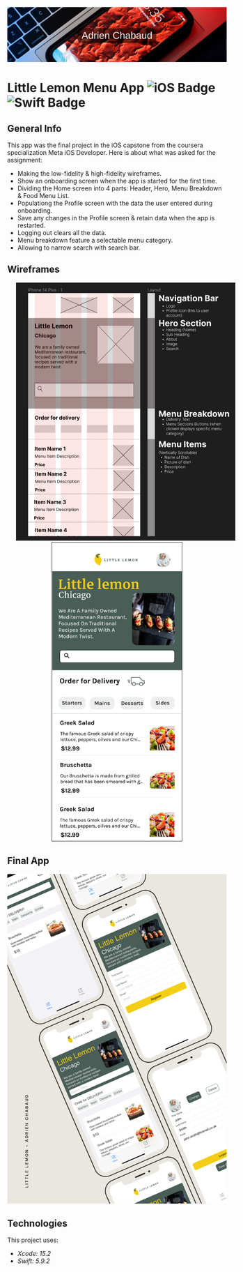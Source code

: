 <!-- 
  Title: LIttleLemon
  Description: Menu app of a restaurant from a class on coursera
  Author: Adrien CHABAUD
  -->

  <img src="/Readme/Adrien_banner.png">

   # Little Lemon Menu App ![iOS Badge](https://img.shields.io/badge/iOS-000000?style=for-the-badge&logo=ios&logoColor=white) ![Swift Badge](https://img.shields.io/badge/Swift%20Version-5-orange) 

## General Info

This app was the final project in the iOS capstone from the coursera specialization Meta iOS Developer. Here is about what was asked for the assignment:
* Making the low-fidelity & high-fidelity wireframes.
* Show an onboarding screen when the app is started for the first time.
* Dividing the Home screen into 4 parts: Header, Hero, Menu Breakdown & Food Menu List.
* Populationg the Profile screen with the data the user entered during onboarding.
* Save any changes in the Profile screen & retain data when the app is restarted.
* Logging out clears all the data.
* Menu breakdown feature a selectable menu category.
* Allowing to narrow search with search bar.

## Wireframes
<p align="center">
  <img src="/Wireframes/low_fidelity_wireframe.png" width=600 hspace=20><img src="/Wireframes/high_fidelity_wireframe.png" width=300>
</p>

## Final App
<p align="center">
  <img src="/Readme/little_lemon_mock-up.png" width=600>
</p>

## Technologies

This project uses:
* *Xcode: 15.2*
* *Swift: 5.9.2*
